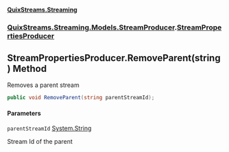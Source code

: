 #### [QuixStreams.Streaming](index.md 'index')
### [QuixStreams.Streaming.Models.StreamProducer](QuixStreams.Streaming.Models.StreamProducer.md 'QuixStreams.Streaming.Models.StreamProducer').[StreamPropertiesProducer](StreamPropertiesProducer.md 'QuixStreams.Streaming.Models.StreamProducer.StreamPropertiesProducer')

## StreamPropertiesProducer.RemoveParent(string) Method

Removes a parent stream

```csharp
public void RemoveParent(string parentStreamId);
```
#### Parameters

<a name='QuixStreams.Streaming.Models.StreamProducer.StreamPropertiesProducer.RemoveParent(string).parentStreamId'></a>

`parentStreamId` [System.String](https://docs.microsoft.com/en-us/dotnet/api/System.String 'System.String')

Stream Id of the parent